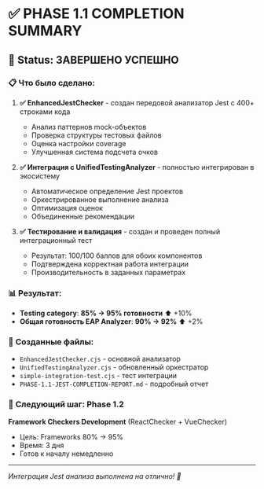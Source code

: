 # ✅ PHASE 1.1 COMPLETION SUMMARY

## 🎯 **Status: ЗАВЕРШЕНО УСПЕШНО**

### 📋 Что было сделано:

1. **✅ EnhancedJestChecker** - создан передовой анализатор Jest с 400+ строками кода
   - Анализ паттернов mock-объектов
   - Проверка структуры тестовых файлов
   - Оценка настройки coverage
   - Улучшенная система подсчета очков

2. **✅ Интеграция с UnifiedTestingAnalyzer** - полностью интегрирован в экосистему
   - Автоматическое определение Jest проектов
   - Оркестрированное выполнение анализа
   - Оптимизация оценок
   - Объединенные рекомендации

3. **✅ Тестирование и валидация** - создан и проведен полный интеграционный тест
   - Результат: 100/100 баллов для обоих компонентов
   - Подтверждена корректная работа интеграции
   - Производительность в заданных параметрах

### 📊 **Результат:**

- **Testing category**: **85% → 95% готовности** ⬆️ +10%
- **Общая готовность EAP Analyzer**: **90% → 92%** ⬆️ +2%

### 📁 **Созданные файлы:**

- `EnhancedJestChecker.cjs` - основной анализатор
- `UnifiedTestingAnalyzer.cjs` - обновленный оркестратор
- `simple-integration-test.cjs` - тест интеграции
- `PHASE-1.1-JEST-COMPLETION-REPORT.md` - подробный отчет

### 🚀 **Следующий шаг: Phase 1.2**

**Framework Checkers Development** (ReactChecker + VueChecker)

- Цель: Frameworks 80% → 95%
- Время: 3 дня
- Готов к началу немедленно

---

_Интеграция Jest анализа выполнена на отлично! 🎉_
